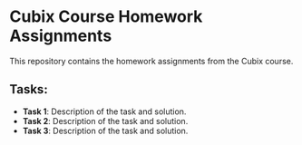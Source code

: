 # Cubix Course Homework Assignments

This repository contains the homework assignments from the Cubix course.

## Tasks:
- **Task 1**: Description of the task and solution.
- **Task 2**: Description of the task and solution.
- **Task 3**: Description of the task and solution.
